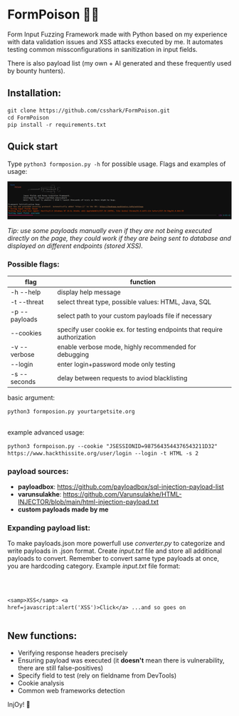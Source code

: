 # FormPoison 📄💉
Form Input Fuzzing Framework made with Python based on my experience with data validation issues and XSS attacks executed by me.
It automates testing common missconfigurations in sanitization in input fields.<p> There is also payload list (my own + AI generated and these frequently used by bounty hunters). 

## Installation:
<pre><code>git clone https://github.com/csshark/FormPoison.git
cd FormPoison
pip install -r requirements.txt </code></pre>

## Quick start 

Type <code>python3 formposion.py -h</code> for possible usage. Flags and examples of usage: 

![running inject scans](scan.png)

*Tip: use some payloads manually even if they are not being executed directly on the page, they could work if they are being sent to database and displayed on different endpoints (stored XSS).* 

### Possible flags: 
<div align ="center">
  
| flag    | function |
| -------- | ------- |
| -h --help  | display help message |
| -t --threat | select threat type, possible values: HTML, Java, SQL |
| -p --payloads | select path to your custom payloads file if necessary |
| --cookies | specify user cookie ex. for testing endpoints that require authorization |
| -v --verbose | enable verbose mode, highly recommended for debugging | 
| --login | enter login+password mode only testing |
| -s --seconds | delay between requests to aviod blacklisting | 

</div>
basic argument: <pre><code>python3 formposion.py yourtargetsite.org</pre></code> <br>
example advanced usage: <pre><code>python3 formpoison.py --cookie "JSESSIONID=9875643544376543211D32" https://www.hackthissite.org/user/login --login -t HTML -s 2</code></pre>

### payload sources:
- **payloadbox**: https://github.com/payloadbox/sql-injection-payload-list
- **varunsulakhe**: https://github.com/Varunsulakhe/HTML-INJECTOR/blob/main/html-injection-payload.txt
- **custom payloads made by me**

### Expanding payload list:
To make payloads.json more powerfull use *converter.py* to categorize and write payloads in .json format. Create *input.txt* file and store all additional payloads to convert. Remember to convert same type payloads at once, you are hardcoding category.
Example *input.txt* file format:
<pre><code><script>alert('XSS')</script>
  \<samp>XSS\</samp>
  <a href=javascript:alert('XSS')>Click\</a>
    ...and so goes on
</code></pre>

## New functions: 
<ul>
  <li>Verifying response headers precisely</li>
  <li>Ensuring payload was executed (it <b>doesn't</b> mean there is vulnerability, there are still false-positives)</li>
  <li>Specify field to test (rely on fieldname from DevTools)</li>
  <li>Cookie analysis</li>
  <li>Common web frameworks detection</li>
</ul>

InjOy! 💉
